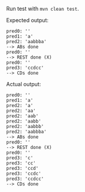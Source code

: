 Run test with `mvn clean test`.

Expected output:
```
pred0: ''
pred1: 'a'
pred2: 'aabbba'
--> ABs done
pred0: ''
--> REST done (X)
pred0: ''
pred3: 'ccdcc'
--> CDs done

```
Actual output:
```
pred0: ''
pred1: 'a'
pred2: 'a'
pred2: 'aa'
pred2: 'aab'
pred2: 'aabb'
pred2: 'aabbb'
pred2: 'aabbba'
--> ABs done
pred0: ''
--> REST done (X)
pred0: ''
pred3: 'c'
pred3: 'cc'
pred3: 'ccd'
pred3: 'ccdc'
pred3: 'ccdcc'
--> CDs done
```
